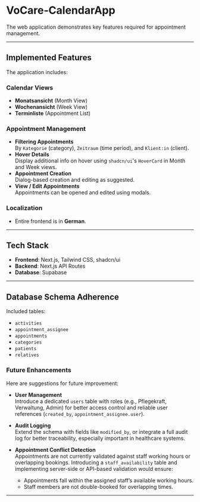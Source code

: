 # VoCare-CalendarApp



The web application demonstrates key features required for appointment management.

---

## Implemented Features

The application includes:

### Calendar Views
- **Monatsansicht** (Month View)
- **Wochenansicht** (Week View)
- **Terminliste** (Appointment List)

### Appointment Management
- **Filtering Appointments**  
  By `Kategorie` (category), `Zeitraum` (time period), and `Klient:in` (client).
- **Hover Details**  
  Display additional info on hover using `shadcn/ui`'s `HoverCard` in Month and Week views.
- **Appointment Creation**  
  Dialog-based creation and editing as suggested.
- **View / Edit Appointments**  
  Appointments can be opened and edited using modals.

### Localization
- Entire frontend is in **German**.

---

## Tech Stack


- **Frontend**: Next.js, Tailwind CSS, shadcn/ui
- **Backend**: Next.js API Routes
- **Database**: Supabase

---

## Database Schema Adherence

Included tables:
- `activities`
- `appointment_assignee`
- `appointments`
- `categories`
- `patients`
- `relatives`


### Future Enhancements

Here are suggestions for future improvement:

- **User Management**  
  Introduce a dedicated `users` table with roles (e.g., Pflegekraft, Verwaltung, Admin) for better access control and reliable user references (`created_by`, `appointment_assignee.user`).

- **Audit Logging**  
  Extend the schema with fields like `modified_by`, or integrate a full audit log for better traceability, especially important in healthcare systems.

- **Appointment Conflict Detection**  
  Appointments are not currently validated against staff working hours or overlapping bookings. Introducing a `staff_availability` table and implementing server-side or API-based validation would ensure:
  - Appointments fall within the assigned staff’s available working hours.
  - Staff members are not double-booked for overlapping times.




---

